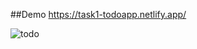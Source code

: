 ##Demo
https://task1-todoapp.netlify.app/



![todo](https://user-images.githubusercontent.com/89120135/201519872-df7071b3-bd2b-4a20-81a1-c7644be0745f.png)
